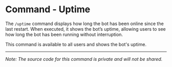 # Command - Uptime

The `/uptime` command displays how long the bot has been online since the last restart. When executed, it shows the bot’s uptime, allowing users to see how long the bot has been running without interruption.

This command is available to all users and shows the bot's uptime.

---

*Note: The source code for this command is private and will not be shared.*
